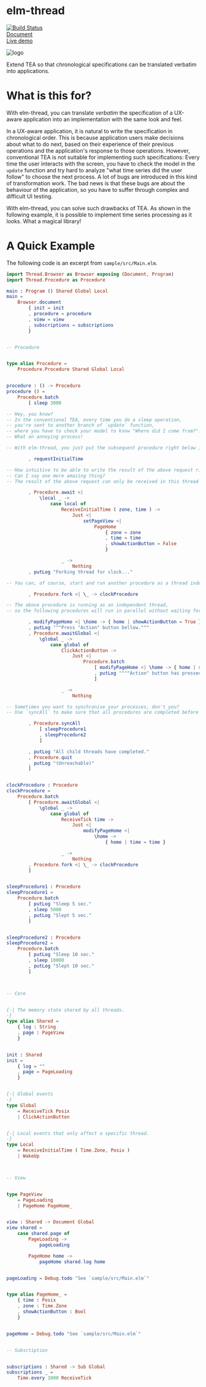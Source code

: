 # elm-thread

[![Build Status](https://travis-ci.com/arowM/elm-thread.svg?branch=main)](https://travis-ci.com/arowM/elm-thread)  
[Document](https://package.elm-lang.org/packages/arowM/elm-thread/latest/)  
[Live demo](https://arowm.github.io/elm-thread/)  

![logo](https://user-images.githubusercontent.com/1481749/115139779-de382400-a06e-11eb-80e7-22af97774bfa.jpg)

Extend TEA so that chronological specifications can be translated verbatim into applications.

# What is this for?

With elm-thread, you can translate _verbatim_ the specification of a UX-aware application into an implementation with the same look and feel.

In a UX-aware application, it is natural to write the specification in chronological order.
This is because application users make decisions about what to do next, based on their experience of their previous operations and the application's response to those operations.
However, conventional TEA is not suitable for implementing such specifications: Every time the user interacts with the screen, you have to check the model in the `update` function and try hard to analyze "what time series did the user follow" to choose the next process. A lot of bugs are introduced in this kind of transformation work. The bad news is that these bugs are about the behaviour of the application, so you have to suffer through complex and difficult UI testing.

With elm-thread, you can solve such drawbacks of TEA. As shown in the following example, it is possible to implement time series processing as it looks. What a magical library!

# A Quick Example

The following code is an excerpt from `sample/src/Main.elm`.


```elm
import Thread.Browser as Browser exposing (Document, Program)
import Thread.Procedure as Procedure

main : Program () Shared Global Local
main =
    Browser.document
        { init = init
        , procedure = procedure
        , view = view
        , subscriptions = subscriptions
        }


-- Procedure


type alias Procedure =
    Procedure.Procedure Shared Global Local


procedure : () -> Procedure
procedure () =
    Procedure.batch
        [ sleep 3000

-- Hey, you know?
-- In the conventional TEA, every time you do a sleep operation,
-- you're sent to another branch of `update` function,
-- where you have to check your model to know "Where did I come from?".
-- What an annoying process!

-- With elm-thread, you just put the subsequent procedure right below it.

        , requestInitialTime

-- How intuitive to be able to write the result of the above request right underneath it!
-- Can I say one more amazing thing?
-- The result of the above request can only be received in this thread and has no effect on any other thread.

        , Procedure.await <|
            \local _ ->
                case local of
                    ReceiveInitialTime ( zone, time ) ->
                        Just <|
                            setPageView <|
                                PageHome
                                    { zone = zone
                                    , time = time
                                    , showActionButton = False
                                    }

                    _ ->
                        Nothing
        , putLog "Forking thread for clock..."

-- You can, of course, start and run another procedure as a thread independent of this one.

        , Procedure.fork <| \_ -> clockProcedure

-- The above procedure is running as an independent thread,
-- so the following procedures will run in parallel without waiting for them to finish.

        , modifyPageHome <| \home -> { home | showActionButton = True }
        , putLog """Press "Action" button bellow."""
        , Procedure.awaitGlobal <|
            \global _ ->
                case global of
                    ClickActionButton ->
                        Just <|
                            Procedure.batch
                                [ modifyPageHome <| \home -> { home | showActionButton = False }
                                , putLog """"Action" button has pressed."""
                                ]

                    _ ->
                        Nothing

-- Sometimes you want to synchronise your processes, don't you?
-- Use `syncAll` to make sure that all procedures are completed before moving on to the subsequent procedures.

        , Procedure.syncAll
            [ sleepProcedure1
            , sleepProcedure2
            ]

        , putLog "All child threads have completed."
        , Procedure.quit
        , putLog "(Unreachable)"
        ]


clockProcedure : Procedure
clockProcedure =
    Procedure.batch
        [ Procedure.awaitGlobal <|
            \global _ ->
                case global of
                    ReceiveTick time ->
                        Just <|
                            modifyPageHome <|
                                \home ->
                                    { home | time = time }

                    _ ->
                        Nothing
        , Procedure.fork <| \_ -> clockProcedure
        ]


sleepProcedure1 : Procedure
sleepProcedure1 =
    Procedure.batch
        [ putLog "Sleep 5 sec."
        , sleep 5000
        , putLog "Slept 5 sec."
        ]


sleepProcedure2 : Procedure
sleepProcedure2 =
    Procedure.batch
        [ putLog "Sleep 10 sec."
        , sleep 10000
        , putLog "Slept 10 sec."
        ]



-- Core


{-| The memory state shared by all threads.
-}
type alias Shared =
    { log : String
    , page : PageView
    }


init : Shared
init =
    { log = ""
    , page = PageLoading
    }


{-| Global events
-}
type Global
    = ReceiveTick Posix
    | ClickActionButton


{-| Local events that only affect a specific thread.
-}
type Local
    = ReceiveInitialTime ( Time.Zone, Posix )
    | WakeUp



-- View


type PageView
    = PageLoading
    | PageHome PageHome_


view : Shared -> Document Global
view shared =
    case shared.page of
        PageLoading ->
            pageLoading

        PageHome home ->
            pageHome shared.log home


pageLoading = Debug.todo "See `sample/src/Main.elm`"


type alias PageHome_ =
    { time : Posix
    , zone : Time.Zone
    , showActionButton : Bool
    }


pageHome = Debug.todo "See `sample/src/Main.elm`"


-- Subsctiption


subscriptions : Shared -> Sub Global
subscriptions _ =
    Time.every 1000 ReceiveTick
```
